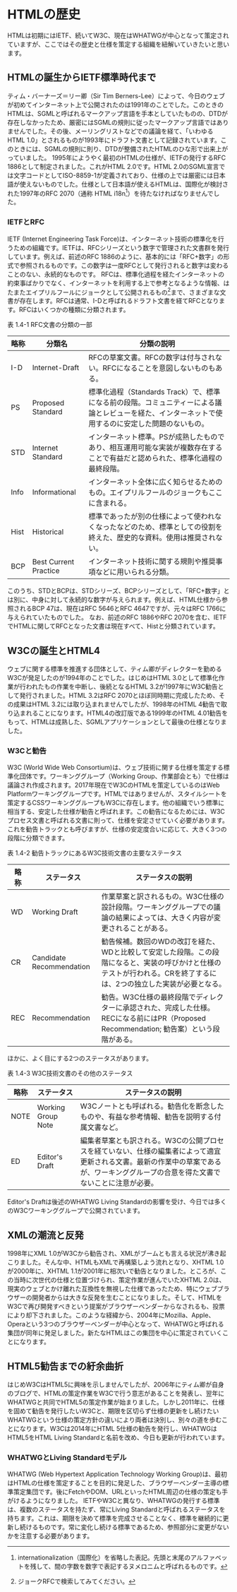 <!-- ch1-4_test.md.txt (4ページ、3000～4600字想定) -->
# HTMLの歴史
HTMLは初期にはIETF、続いてW3C、現在はWHATWGが中心となって策定されていますが、ここではその歴史と仕様を策定する組織を紐解いていきたいと思います。
## HTMLの誕生からIETF標準時代まで
ティム・バーナーズ＝リー卿（Sir Tim Berners-Lee）によって、今日のウェブが初めてインターネット上で公開されたのは1991年のことでした。このときのHTMLは、SGMLと呼ばれるマークアップ言語を手本としていたものの、DTDが存在しなかったため、厳密にはSGMLの規則に従ったマークアップ言語ではありませんでした。その後、メーリングリストなどでの議論を経て、「いわゆるHTML 1.0」とされるものが1993年にドラフト文書として記録されています。このときには、SGMLの規則に則り、DTDが整備されたHTMLのひな形で出来上がっていました。
1995年にようやく最初のHTMLの仕様が、IETFの発行するRFC 1886として制定されました。これがHTML 2.0です。HTML 2.0のSGML宣言では文字コードとしてISO-8859-1が定義されており、仕様の上では厳密には日本語が使えないものでした。仕様として日本語が使えるHTMLは、国際化が検討された1997年のRFC 2070（通称 HTML i18n[^1]）を待たなければなりませんでした。
### IETFとRFC
IETF (Internet Engineering Task Force)は、インターネット技術の標準化を行うための組織です。IETFは、RFCシリーズという数字で管理された文書群を発行しています。例えば、前述のRFC 1886のように、基本的には「RFC+数字」の形式で参照されるものです。この数字は一度RFCとして発行されると数字は変わることのない、永続的なものです。
RFCは、標準化過程を経たインターネットの約束事ばかりでなく、インターネットを利用する上で参考となるような情報、はたまたエイプリルフールにジョークとして公開されるもの[^2]まで、さまざまな文書が存在します。RFCは通常、I-Dと呼ばれるドラフト文書を経てRFCとなります。RFCはいくつかの種類に分類されます。

表 1.4-1 RFC文書の分類の一部

| 略称 | 分類名                | 分類の説明                                                                                                                                          |
|------|-----------------------|-----------------------------------------------------------------------------------------------------------------------------------------------------|
| I-D  | Internet-Draft        | RFCの草案文書。RFCの数字は付与されない。RFCになることを意図しないものもある。                                                                       |
| PS   | Proposed Standard     | 標準化過程（Standards Track）で、標準になる前の段階。コミュニティーによる議論とレビューを経た、インターネットで使用するのに安定した問題のないもの。 |
| STD  | Internet Standard     | インターネット標準。PSが成熟したものであり、相互運用可能な実装が複数存在することで有益だと認められた、標準化過程の最終段階。                        |
| Info | Informational         | インターネット全体に広く知らせるためのもの。エイプリルフールのジョークもここに含まれる。                                                            |
| Hist | Historical            | 標準であったが別の仕様によって使われなくなったなどのため、標準としての役割を終えた、歴史的な資料。使用は推奨されない。                              |
| BCP  | Best Current Practice | インターネット技術に関する規則や推奨事項などに用いられる分類。    

このうち、STDとBCPは、STDシリーズ、BCPシリーズとして、「RFC+数字」とは別に、中身に対して永続的な数字が与えられます。例えば、HTML仕様から参照されるBCP 47は、現在はRFC 5646とRFC 4647ですが、元々はRFC 1766に与えられていたものでした。
なお、前述のRFC 1886やRFC 2070を含む、IETFでHTMLに関してRFCとなった文書は現在すべて、Histと分類されています。

## W3Cの誕生とHTML4
ウェブに関する標準を推進する団体として、ティム卿がディレクターを勤めるW3Cが発足したのが1994年のことでした。はじめはHTML 3.0として標準化作業が行われたもの作業を中断し、後続となるHTML 3.2が1997年にW3C勧告として発行されました。HTML 3.2はRFC 2070とほぼ同時期に完成したため、その成果はHTML 3.2には取り込まれませんでしたが、1998年のHTML 4勧告で取り込まれることになります。HTML4の改訂版である1999年のHTML 4.01勧告をもって、HTMLは成熟した、SGMLアプリケーションとして最後の仕様となりました。

### W3Cと勧告
W3C (World Wide Web Consortium)は、ウェブ技術に関する仕様を策定する標準化団体です。ワーキンググループ（Working Group、作業部会とも）で仕様は議論され作成されます。2017年現在でW3CのHTMLを策定しているのはWeb Platformワーキンググループです。HTMLではありませんが、スタイルシートを策定するCSSワーキンググループもW3Cに存在します。他の組織でいう標準に相当する、安定した仕様が勧告と呼ばれます。この勧告になるためには、W3Cプロセス文書と呼ばれる文書に則って、仕様を安定させていく必要があります。これを勧告トラックとも呼びますが、仕様の安定度合いに応じて、大きく3つの段階に分類できます。

表 1.4-2 勧告トラックにあるW3C技術文書の主要なステータス

| 略称 | ステータス               | ステータスの説明                                                                                                                                                      |
|------|--------------------------|-----------------------------------------------------------------------------------------------------------------------------------------------------------------------|
| WD   | Working Draft            | 作業草案と訳されるもの。W3C仕様の設計段階。ワーキンググループでの議論の結果によっては、大きく内容が変更されることがある。                                             |
| CR   | Candidate Recommendation | 勧告候補。数回のWDの改訂を経た、WDと比較して安定した段階。この段階になると、実装の呼びかけと仕様のテストが行われる。CRを終了するには、2つの独立した実装が必要となる。 |
| REC  | Recommendation           | 勧告。W3C仕様の最終段階でディレクターに承認された、完成した仕様。RECになる前にはPR（Proposed Recommendation; 勧告案）という段階がある。                               |

ほかに、よく目にする2つのステータスがあります。

表 1.4-3 W3C技術文書のその他のステータス

| 略称 | ステータス         | ステータスの説明                                                                                                                                                                      |
|------|--------------------|---------------------------------------------------------------------------------------------------------------------------------------------------------------------------------------|
| NOTE | Working Group Note | W3Cノートとも呼ばれる。勧告化を断念したものや、有益な参考情報、勧告を説明する付属文書など。                                                                                           |
| ED   | Editor's Draft     | 編集者草案とも訳される。W3Cの公開プロセスを経ていない、仕様の編集者によって適宜更新される文書。最新の作業中の草案であるが、ワーキンググループの合意を得た文書でないことに注意が必要。 |

Editor's Draftは後述のWHATWG Living Standardの影響を受け、今日では多くのW3Cワーキンググループで公開されています。

## XMLの潮流と反発
1998年にXML 1.0がW3Cから勧告され、XMLがブームとも言える状況が沸き起こりました。そんな中、HTMLもXMLで再構築しよう流れとなり、XHTML 1.0が2000年に、XHTML 1.1が2001年に相次いで勧告となりました。ところが、この当時に次世代の仕様と位置づけられ、策定作業が進んでいたXHTML 2.0は、現実のウェブとかけ離れた互換性を無視した仕様であったため、特にウェブブラウザーの開発者からは大きな反発を生むことになりました。そして、HTMLをW3Cで再び開発すべきという提案がブラウザーベンダーからなされるも、投票により却下されました。このような経緯から、2004年にMozilla、Apple、Operaという3つのブラウザーベンダーが中心となって、WHATWGと呼ばれる集団が同年に発足しました。新たなHTMLはこの集団を中心に策定されていくことになります。

## HTML5勧告までの紆余曲折
はじめW3CはHTML5に興味を示しませんでしたが、2006年にティム卿が自身のブログで、HTMLの策定作業をW3Cで行う意志があることを発表し、翌年にWHATWGと共同でHTML5の策定作業が始まりました。しかし2011年に、仕様を固めて勧告を発行したいW3Cと、期限を区切らず仕様の更新をし続けたいWHATWGという仕様の策定方針の違いにより両者は決別し、別々の道を歩むことになります。W3Cは2014年にHTML 5仕様の勧告を発行し、WHATWGはHTML5をHTML Living Standardと名前を改め、今日も更新が行われています。

### WHATWGとLiving Standardモデル
WHATWG (Web Hypertext Application Technology Working Group)は、最初はHTMLの仕様を策定することを目的に発足した、ブラウザーベンダー主導の標準策定集団です。後にFetchやDOM、URLといったHTML周辺の仕様の策定も手がけるようになりました。
IETFやW3Cと異なり、WHATWGの発行する標準は、複数のステータスを持たず、常にLiving Standardと呼ばれるステータスを持ちます。これは、期限を決めて標準を完成させることなく、標準を継続的に更新し続けるものです。常に変化し続ける標準であるため、参照部分に変更がないかを注意する必要があります。


[^1]: internationalization（国際化）を省略した表記。先頭と末尾のアルファベットを残して、間の字数を数字で表記するヌメロニムと呼ばれるものです。
[^2]: ジョークRFCで検索してみてください。
